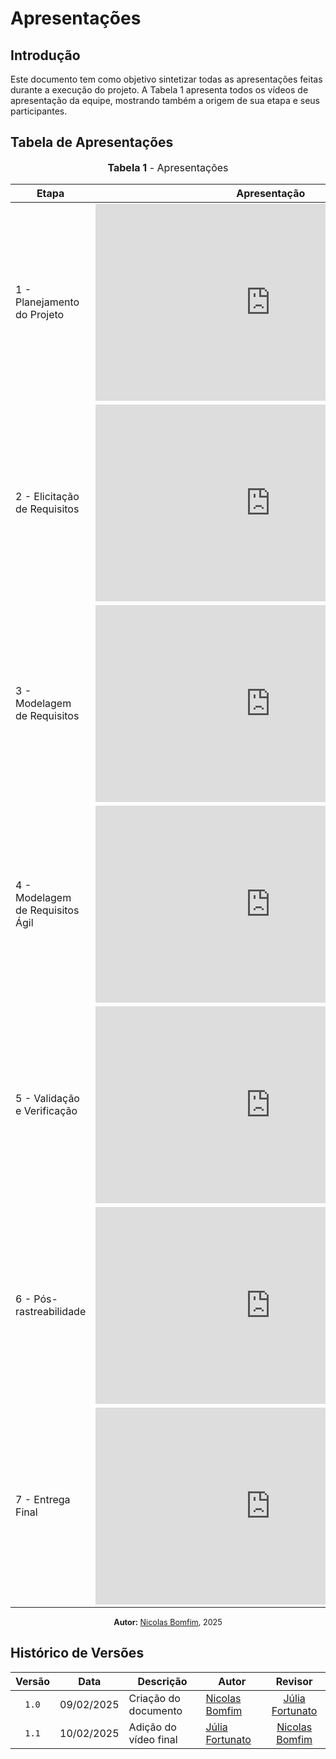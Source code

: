 # Apresentações

## Introdução

Este documento tem como objetivo sintetizar todas as apresentações feitas durante a execução do projeto. A Tabela 1 apresenta todos os vídeos de apresentação da equipe, mostrando também a origem de sua etapa e seus participantes.

## Tabela de Apresentações

<div align="center">
<font size="3"><p style="text-align: center"><b>Tabela 1</b> - Apresentações</p></font>

<table>
    <thead>
      <tr>
        <th>Etapa</th>
        <th>Apresentação</th>
        <th>Participantes</th>
      </tr>
    </thead>
    <tbody>
      <tr>
        <td>1 - Planejamento do Projeto</td>
        <td><iframe width="560" height="315" src="https://www.youtube.com/embed/-lodnDmg2c0?si=KJLf77scxJ7p22N6" title="Apresentação 1" frameborder="0" allow="accelerometer; autoplay; clipboard-write; encrypted-media; gyroscope; picture-in-picture; web-share" allowfullscreen></iframe></td>
        <td><a href="https://github.com/an4catarina">Ana Catarina Santos</a>, <a href="https://github.com/CristianoMoraiss">Cristiano Morais</a>, <a href="https://github.com/julia-fortunato">Júlia Fortunato</a>, <a href="https://github.com/mauricio-araujoo">Mauricio Ferreira</a> e <a href="https://github.com/nickgehjk">Nicolas Bomfim</a></td>
      </tr>
      <tr>
        <td>2 - Elicitação de Requisitos</td>
        <td><iframe width="560" height="315" src="https://www.youtube.com/embed/JYaMYUkE_tI?si=W8i-uurwCt1RzrpK" title="YouTube video player" frameborder="0" allow="accelerometer; autoplay; clipboard-write; encrypted-media; gyroscope; picture-in-picture; web-share" referrerpolicy="strict-origin-when-cross-origin" allowfullscreen></iframe></td>
        <td><a href="https://github.com/an4catarina">Ana Catarina Santos</a>, <a href="https://github.com/CristianoMoraiss">Cristiano Morais</a>, <a href="https://github.com/julia-fortunato">Júlia Fortunato</a>, <a href="https://github.com/mauricio-araujoo">Mauricio Ferreira</a> e <a href="https://github.com/nickgehjk">Nicolas Bomfim</a></td>
      </tr>
      <tr>
        <td>3 - Modelagem de Requisitos</td>
        <td><iframe width="560" height="315" src="https://www.youtube.com/embed/DUCYIDHNh0s?si=4qqMrj9tYAZRNK95" title="YouTube video player" frameborder="0" allow="accelerometer; autoplay; clipboard-write; encrypted-media; gyroscope; picture-in-picture; web-share" referrerpolicy="strict-origin-when-cross-origin" allowfullscreen></iframe></td>
        <td><a href="https://github.com/an4catarina">Ana Catarina Santos</a>, <a href="https://github.com/CristianoMoraiss">Cristiano Morais</a>, <a href="https://github.com/julia-fortunato">Júlia Fortunato</a>, <a href="https://github.com/mauricio-araujoo">Mauricio Ferreira</a> e <a href="https://github.com/nickgehjk">Nicolas Bomfim</a></td>
      </tr>
      <tr>
        <td>4 - Modelagem de Requisitos Ágil</td>
        <td><iframe width="560" height="315" src="https://www.youtube.com/embed/9ysXUTvGRac" title="YouTube video player" frameborder="0" allow="accelerometer; autoplay; clipboard-write; encrypted-media; gyroscope; picture-in-picture; web-share" referrerpolicy="strict-origin-when-cross-origin" allowfullscreen></iframe></td>
        <td><a href="https://github.com/an4catarina">Ana Catarina Santos</a>, <a href="https://github.com/CristianoMoraiss">Cristiano Morais</a>, <a href="https://github.com/julia-fortunato">Júlia Fortunato</a>, <a href="https://github.com/mauricio-araujoo">Mauricio Ferreira</a> e <a href="https://github.com/nickgehjk">Nicolas Bomfim</a></td>
      </tr>
      <tr>
        <td>5 - Validação e Verificação</td>
        <td><iframe width="560" height="315" src="https://www.youtube.com/embed/Q0Vtr-Kz4LY?si=F0nGqptUnf28Q2hF" title="YouTube video player" frameborder="0" allow="accelerometer; autoplay; clipboard-write; encrypted-media; gyroscope; picture-in-picture; web-share" referrerpolicy="strict-origin-when-cross-origin" allowfullscreen></iframe></td>
        <td><a href="https://github.com/an4catarina">Ana Catarina Santos</a>, <a href="https://github.com/CristianoMoraiss">Cristiano Morais</a>, <a href="https://github.com/julia-fortunato">Júlia Fortunato</a>, <a href="https://github.com/mauricio-araujoo">Mauricio Ferreira</a> e <a href="https://github.com/nickgehjk">Nicolas Bomfim</a></td>
      </tr>
      <tr>
        <td>6 - Pós-rastreabilidade</td>
        <td><iframe width="560" height="315" src="https://www.youtube.com/embed/KGxwhim0MpM?si=Z-FFkyHigiQQD8Mw" title="YouTube video player" frameborder="0" allow="accelerometer; autoplay; clipboard-write; encrypted-media; gyroscope; picture-in-picture; web-share" referrerpolicy="strict-origin-when-cross-origin" allowfullscreen></iframe></td>
        <td><a href="https://github.com/an4catarina">Ana Catarina Santos</a>, <a href="https://github.com/CristianoMoraiss">Cristiano Morais</a>, <a href="https://github.com/julia-fortunato">Júlia Fortunato</a>, <a href="https://github.com/mauricio-araujoo">Mauricio Ferreira</a> e <a href="https://github.com/nickgehjk">Nicolas Bomfim</a></td>
      </tr>
      <tr>
        <td>7 - Entrega Final</td>
        <td><iframe width="560" height="315" src="https://www.youtube.com/embed/3JCQbiY2jLo?si=qwyDd5BHotRUrrq-" title="YouTube video player" frameborder="0" allow="accelerometer; autoplay; clipboard-write; encrypted-media; gyroscope; picture-in-picture; web-share" referrerpolicy="strict-origin-when-cross-origin" allowfullscreen></iframe></td>
        <td><a href="https://github.com/an4catarina">Ana Catarina Santos</a>, <a href="https://github.com/CristianoMoraiss">Cristiano Morais</a>, <a href="https://github.com/julia-fortunato">Júlia Fortunato</a>, <a href="https://github.com/mauricio-araujoo">Mauricio Ferreira</a> e <a href="https://github.com/nickgehjk">Nicolas Bomfim</a></td>
      </tr>
    </tbody>
</table>

<p style="text-align: center; font-size: 0.9em;"><b>Autor:</b> <a href="https://github.com/nickgehjk">Nicolas Bomfim</a>, 2025</p>
</div>


</center>

## Histórico de Versões

| Versão | Data   | Descrição     | Autor     |  Revisor        |
| :----: | ------ | ------------- | --------- | :-------------: |
| `1.0`  | 09/02/2025 | Criação do documento  | [Nicolas Bomfim](https://github.com/nickgehjk) | [Júlia Fortunato](https://github.com/julia-fortunato) |
| `1.1`  | 10/02/2025 | Adição do vídeo final  |  [Júlia Fortunato](https://github.com/julia-fortunato)| [Nicolas Bomfim](https://github.com/nickgehjk) |
